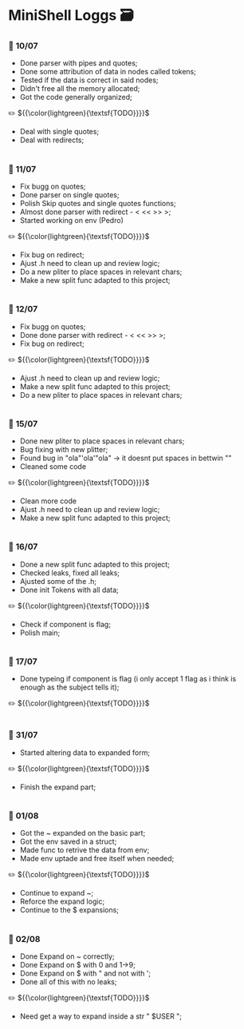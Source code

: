# MiniShell Loggs 🗃️

### 📅 **10/07**

* Done parser with pipes and quotes;
* Done some attribution of data in nodes called tokens;
* Tested if the data is correct in said nodes;
* Didn't free all the memory allocated;
* Got the code generally organized;

✏️ ${{\color{lightgreen}{\textsf{TODO}}}}\$

* Deal with single quotes;
* Deal with redirects;

#

### 📅 **11/07**

* Fix bugg on quotes;
* Done parser on single quotes;
* Polish Skip quotes and single quotes functions;
* Almost done parser with redirect - < << >> >;
* Started working on env (Pedro)

✏️ ${{\color{lightgreen}{\textsf{TODO}}}}\$

* Fix bug on redirect;
* Ajust .h need to clean up and review logic;
* Do a new pliter to place spaces in relevant chars;
* Make a new split func adapted to this project;

#

### 📅 **12/07**

* Fix bugg on quotes;
* Done done parser with redirect - < << >> >;
* Fix bug on redirect;

✏️ ${{\color{lightgreen}{\textsf{TODO}}}}\$

* Ajust .h need to clean up and review logic;
* Make a new split func adapted to this project;
* Do a new pliter to place spaces in relevant chars;
#

### 📅 **15/07**

* Done new pliter to place spaces in relevant chars;
* Bug fixing with new plitter;
* Found bug in "ola"'ola'"ola" -> it doesnt put spaces in bettwin ""
* Cleaned some code

✏️ ${{\color{lightgreen}{\textsf{TODO}}}}\$

* Clean more code
* Ajust .h need to clean up and review logic;
* Make a new split func adapted to this project;

#

### 📅 **16/07**

* Done a new split func adapted to this project;
* Checked leaks, fixed all leaks;
* Ajusted some of the .h;
* Done init Tokens with all data;

✏️ ${{\color{lightgreen}{\textsf{TODO}}}}\$

* Check if component is flag;
* Polish main;

#

### 📅 **17/07**

* Done typeing if component is flag (i only accept 1 flag as i think is enough as the subject tells it);

✏️ ${{\color{lightgreen}{\textsf{TODO}}}}\$


#

### 📅 **31/07**

* Started altering data to expanded form;

✏️ ${{\color{lightgreen}{\textsf{TODO}}}}\$

* Finish the expand part;

#

### 📅 **01/08**

* Got the ~ expanded on the basic part;
* Got the env saved in a struct;
* Made func to retrive the data from env;
* Made env uptade and free itself when needed;

✏️ ${{\color{lightgreen}{\textsf{TODO}}}}\$

* Continue to expand ~;
* Reforce the expand logic;
* Continue to the $ expansions;

#

### 📅 **02/08**

* Done Expand on ~ correctly;
* Done Expand on $ with 0 and 1->9;
* Done Expand on $ with " and not with ';
* Done all of this with no leaks;

✏️ ${{\color{lightgreen}{\textsf{TODO}}}}\$

* Need get a way to expand inside a str "             $USER               ";

#